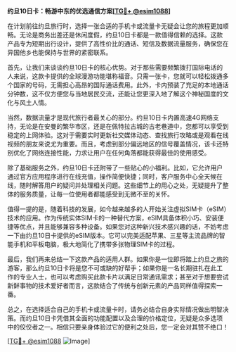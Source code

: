 **约旦10日卡：畅游中东的优选通信方案[[TG💪+ @esim1088](https://t.me/s/esim1088)]**

在计划前往约旦旅行时，选择一张合适的手机卡或流量卡无疑会让您的旅程更加顺畅。无论是商务出差还是休闲度假，约旦10日卡都是一款值得信赖的选择。这款产品专为短期出行设计，提供了高性价比的通话、短信及数据流量服务，确保您在异国他乡也能保持与世界的紧密联系。

首先，让我们来谈谈约旦10日卡的核心优势。对于那些需要频繁拨打国际电话的人来说，这款卡提供的全球漫游功能堪称福音。只需一张卡，您就可以轻松拨通多个国家的号码，无需担心高昂的国际通话费用。此外，卡内预装了充足的本地通话分钟数，这不仅方便您与当地居民交流，还能让您更深入地了解这个神秘国度的文化与风土人情。

当然，数据流量才是现代旅行者最关心的部分。约旦10日卡内置高速4G网络支持，无论是在安曼的繁华市区，还是在佩特拉古城的古老巷道中，您都可以享受到稳定的上网体验。这对于需要实时更新社交媒体动态、查找旅行攻略或是观看在线视频的朋友来说尤为重要。而且，考虑到部分偏远地区的信号覆盖情况，该卡还特别优化了网络连接性能，力求让用户在任何角落都能获得最佳的使用感受。

除了基础服务之外，约旦10日卡还附带了一些贴心的小福利。比如，它允许用户通过官方应用程序进行在线充值，操作简便快捷；同时，客户服务中心全天候在线，随时解答用户的疑问并处理相关问题。这些细节上的用心之处，无疑提升了整体的服务质量，让每一位使用者都能感受到无微不至的关怀。

值得一提的是，随着科技的发展，如今越来越多的人开始关注虚拟SIM卡（eSIM）技术的应用。作为传统实体SIM卡的一种替代方案，eSIM具备体积小巧、安装便捷等优点，并且能够兼容多种设备。如果您对这种新兴技术感兴趣的话，不妨考虑一下由约旦10日卡提供的eSIM版本。它可以完美适配苹果、三星等主流品牌的智能手机和平板电脑，极大地简化了携带多张物理SIM卡的过程。

最后，我们再来总结一下这款产品的适用人群。如果你是一位即将踏上约旦之旅的游客，那么约旦10日卡将是您不可或缺的好帮手；如果你是一名长期驻扎在此工作的专业人士，也可以考虑购买此款卡片以满足日常通讯需求；甚至对于想要尝试新鲜事物的技术爱好者而言，这款结合了传统与创新元素的产品同样值得探索一番。

总之，在选择适合自己的手机卡或流量卡时，请务必结合自身实际情况做出明智决策。而约旦10日卡凭借其全面的功能配置以及合理的价格定位，无疑是众多选项中的佼佼者之一。相信只要亲身体验过它的便利之处后，您一定会对其赞不绝口！

[[TG💪+ @esim1088](https://t.me/s/esim1088) ![Image](https://i.postimg.cc/4NQfJmqS/Snipaste-2025-05-13-00-14-12.png)]